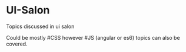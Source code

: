 # UI-Salon
Topics discussed in ui salon

Could be mostly #CSS however #JS (angular or es6) topics can also be covered.

